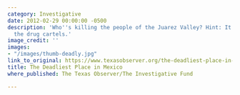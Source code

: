 ```yaml
---
category: Investigative
date: 2012-02-29 00:00:00 -0500
description: 'Who''s killing the people of the Juarez Valley? Hint: It''s not just
  the drug cartels.'
image_credit: ''
images:
- "/images/thumb-deadly.jpg"
link_to_original: https://www.texasobserver.org/the-deadliest-place-in-mexico/
title: The Deadliest Place in Mexico
where_published: The Texas Observer/The Investigative Fund

---
```

